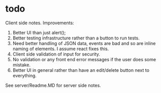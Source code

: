 # todo

Client side notes. Improvements:
1. Better UI than just alert();
2. Better testing infrastructure rather than a button to run tests.
3. Need better handling of JSON data, events are bad and so are inline naming of elements. I assume react fixes this.
4. Client side validation of input for security.
5. No validation or any front end error messages if the user does some mistake.
6. Better UI in general rather than have an edit/delete button next to everything.

See server/Readme.MD for server side notes.
